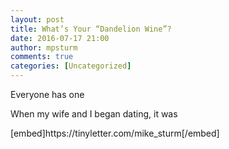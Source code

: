 ```yaml
---
layout: post
title: What’s Your “Dandelion Wine”?
date: 2016-07-17 21:00
author: mpsturm
comments: true
categories: [Uncategorized]
---
```



<p>Everyone has one</p>
<p>When my wife and I began dating, it was</p>
[embed]https://tinyletter.com/mike_sturm[/embed]
<p><br></p>
<p><br></p>
<p><br></p>
<p><br></p>

